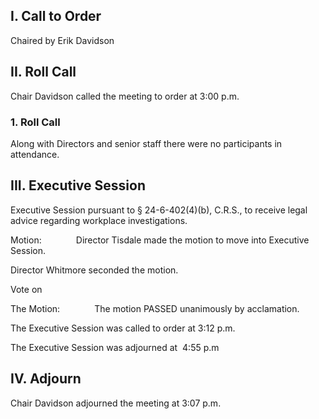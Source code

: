 ## I. Call to Order

Chaired by Erik Davidson

## II. Roll Call

Chair Davidson called the meeting to order at 3:00 p.m.

### 1. Roll Call

Along with Directors and senior staff there were no participants in attendance.

## III. Executive Session

Executive Session pursuant to § 24-6-402(4)(b), C.R.S., to receive legal advice regarding workplace investigations.

Motion:              Director Tisdale made the motion to move into Executive Session.

Director Whitmore seconded the motion.

Vote on

The Motion:              The motion PASSED unanimously by acclamation.

The Executive Session was called to order at 3:12 p.m.

The Executive Session was adjourned at  4:55 p.m

## IV. Adjourn

Chair Davidson adjourned the meeting at 3:07 p.m.